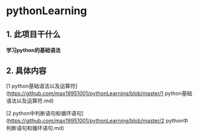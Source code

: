 # pythonLearning

##  1. 此项目干什么
#### 学习python的基础语法

##  2. 具体内容

  [1 python基础语法以及运算符](https://github.com/max19951001/pythonLearning/blob/master/1 python基础语法以及运算符.md)

 [2 python中判断语句和循环语句](https://github.com/max19951001/pythonLearning/blob/master/2 python中判断语句和循环语句.md)

